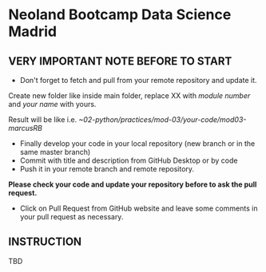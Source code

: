 # Neoland Bootcamp Data Science Madrid 

## VERY IMPORTANT NOTE BEFORE TO START

- Don't forget to fetch and pull from your remote repository and update it.

Create new folder like <modXX-your-name> inside main folder, replace XX with *module number* and *your name* with yours.

Result will be like
i.e. *~02-python/practices/mod-03/your-code/mod03-marcusRB*

- Finally develop your code in your local repository (new branch or in the same master branch)
- Commit with title and description from GitHub Desktop or by code
- Push it in your remote branch and remote repository.

**Please check your code and update your repository before to ask the pull request.**

- Click on Pull Request from GitHub website and leave some comments in your pull request as necessary.

## INSTRUCTION

TBD